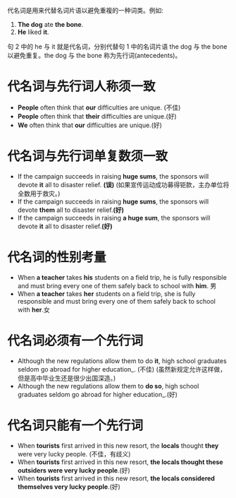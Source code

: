 代名词是用来代替名词片语以避免重複的一种词类。例如:
1. __The dog__ ate __the bone__.
2. __He__ liked __it__.

句 2 中的 he 与 it 就是代名词，分别代替句 1 中的名词片语 the dog 与 the bone 以避免重复。the dog 与 the bone 称为先行词(antecedents)。

# 代名词与先行词人称须一致
- __People__ often think that __our__ difficulties are unique. (不佳)
- __People__ often think that __their__ difficulties are unique.(好)
- __We__ often think that __our__ difficulties are unique.(好)

# 代名词与先行词单复数须一致
- If the campaign succeeds in raising __huge sums__, the sponsors will devote __it__ all to disaster relief. __(误)__
(如果宣传运动成功募得钜款，主办单位将全数用于救灾。)
- If the campaign succeeds in raising __huge sums__, the sponsors will devote __them__ all to disaster relief.__(好)__
- If the campaign succeeds in raising __a huge sum__, the sponsors will devote __it__ all to disaster relief.__(好)__

# 代名词的性别考量
- When __a teacher__ takes __his__ students on a field trip, he is fully responsible and must bring every one of them safely back to school with __him__. 男
- When __a teacher__ takes __her__ students on a field trip, she is fully responsible and must bring every one of them safely back to school with __her__.女

# 代名词必须有一个先行词
- Although the new regulations allow them to do __it__, high school graduates seldom go abroad for higher education_. (不佳) (虽然新规定允许这样做，但是高中毕业生还是很少出国深造。)
- Although the new regulations allow them to __do so__, high school graduates seldom go abroad for higher education_.(好)

# 代名词只能有一个先行词
- When __tourists__ first arrived in this new resort, the __locals__ thought __they__ were very lucky people. (不佳，有歧义)
- When __tourists__ first arrived in this new resort, __the locals thought these outsiders were very lucky people__.(好)
- When __tourists__ first arrived in this new resort, __the locals considered themselves very lucky people__.(好)






